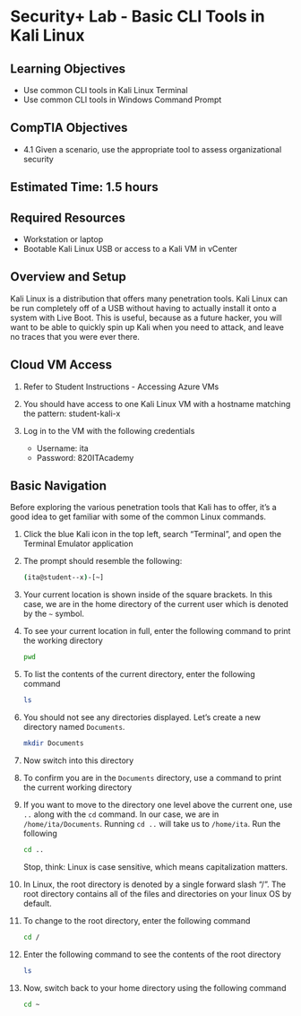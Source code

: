 # Security+ Lab - Basic CLI Tools in Kali Linux

## Learning Objectives
- Use common CLI tools in Kali Linux Terminal
- Use common CLI tools in Windows Command Prompt

## CompTIA Objectives
- 4.1 Given a scenario, use the appropriate tool to assess organizational security

## Estimated Time: 1.5 hours

## Required Resources
- Workstation or laptop
- Bootable Kali Linux USB or access to a Kali VM in vCenter

## Overview and Setup

Kali Linux is a distribution that offers many penetration tools.  Kali Linux can be run completely off of a USB without having to actually install it onto a system with Live Boot. This is useful, because as a future hacker, you will want to be able to quickly spin up Kali when you need to attack, and leave no traces that you were ever there.

## Cloud VM Access
1. Refer to Student Instructions - Accessing Azure VMs

1. You should have access to one Kali Linux VM with a hostname matching the pattern: student-kali-x

1. Log in to the VM with the following credentials
    - Username: ita
    - Password: 820ITAcademy

## Basic Navigation
Before exploring the various penetration tools that Kali has to offer, it’s a good idea to get familiar with some of the common Linux commands.

1. Click the blue Kali icon in the top left, search “Terminal”, and open the Terminal Emulator application 

1. The prompt should resemble the following:

    ```bash
    (ita@student--x)-[~]
    ```

1. Your current location is shown inside of the square brackets. In this case, we are in the home directory of the current user which is denoted by the `~` symbol. 

1. To see your current location in full, enter the following command to print the working directory

    ```bash
    pwd
    ```

1. To list the contents of the current directory, enter the following command

    ```bash
    ls
    ```

1. You should not see any directories displayed. Let’s create a new directory named `Documents`.

    ```bash
    mkdir Documents
    ```

1. Now switch into this directory

1. To confirm you are in the `Documents` directory, use a command to print the current working directory


1. If you want to move to the directory one level above the current one, use `..` along with the `cd` command. In our case, we are in `/home/ita/Documents`. Running `cd ..` will take us to `/home/ita`. Run the following

    ```bash
    cd ..
    ```

    Stop, think: Linux is case sensitive, which means capitalization matters.

1. In Linux, the root directory is denoted by a single forward slash “/”. The root directory contains all of the files and directories on your linux OS by default. 

1. To change to the root directory, enter the following command

    ```bash
    cd /
    ```

1. Enter the following command to see the contents of the root directory

    ```bash
    ls
    ```

1. Now, switch back to your home directory using the following command

    ```bash
    cd ~
    ```
